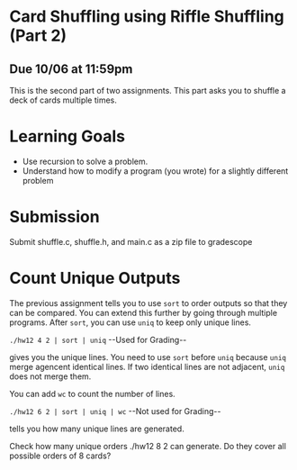 # Card Shuffling using Riffle Shuffling (Part 2)

## Due 10/06 at 11:59pm

This is the second part of two assignments.  This part asks you to
shuffle a deck of cards multiple times.

Learning Goals
==============

* Use recursion to solve a problem.
* Understand how to modify a program (you wrote) for a slightly different problem


Submission
==========

Submit shuffle.c, shuffle.h, and main.c as a zip file to gradescope

Count Unique Outputs 
====================

The previous assignment tells you to use `sort` to order outputs so
that they can be compared.  You can extend this further by going
through multiple programs. After `sort`, you can use `uniq` to keep
only unique lines.  

`./hw12 4 2 | sort | uniq` --Used for Grading--

gives you the unique lines. You need to use `sort` before `uniq`
because `uniq` merge agencent identical lines.  If two identical lines
are not adjacent, `uniq` does not merge them.

You can add `wc` to count the number of lines.

`./hw12 6 2 | sort | uniq | wc` --Not used for Grading--

tells you how many unique lines are generated.

Check how many unique orders ./hw12 8 2 can generate. Do they cover
all possible orders of 8 cards?

